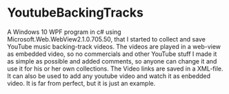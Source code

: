# YoutubeBackingTracks
A Windows 10 WPF program in c# using Microsoft.Web.WebView2.1.0.705.50, that I started to collect and save YouTube music backing-track videos.
The videos are played in a web-view as embedded video, so no commercials and other YouTube stuff
I made it as simple as possible and added comments, so anyone can change it and use it for his or her own collections.
The Video links are saved in a XML-file.
It can also be used to add any youtube video and watch it as enbedded video. 
It is far from perfect, but it is just an example.

